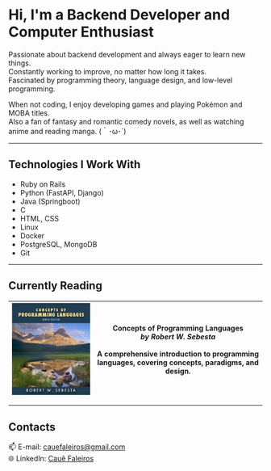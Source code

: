 # Hi, I'm a Backend Developer and Computer Enthusiast

Passionate about backend development and always eager to learn new things.  
Constantly working to improve, no matter how long it takes.  
Fascinated by programming theory, language design, and low-level programming.

When not coding, I enjoy developing games and playing Pokémon and MOBA titles.  
Also a fan of fantasy and romantic comedy novels, as well as watching anime and reading manga. (｀･ω･´)

---

## Technologies I Work With

- Ruby on Rails
- Python (FastAPI, Django)
- Java (Springboot)
- C
- HTML, CSS
- Linux
- Docker
- PostgreSQL, MongoDB
- Git

---

## Currently Reading

| ![Concepts of Programming Languages](concepts-of-programming-languages.jpg) | **Concepts of Programming Languages**<br>*by Robert W. Sebesta*<br><br>A comprehensive introduction to programming languages, covering concepts, paradigms, and design. |
|---|---|

---

## Contacts

📫 E-mail: [cauefaleiros@gmail.com](mailto:cauefaleiros@gmail.com)<br>
🌐 LinkedIn: [Cauê Faleiros](https://www.linkedin.com/in/cauefaleiros/)

